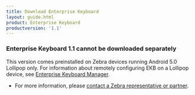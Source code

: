 ```yaml
---
title: Download Enterprise Keyboard
layout: guide.html
product: Enterprise Keyboard
productversion: '1.1'
---
```


### Enterprise Keyboard 1.1 cannot be downloaded separately

This version comes preinstalled on Zebra devices running Android 5.0 Lollipop only. For information about remotely configuring EKB on a Lollipop device, see [Enterprise Keyboard Manager](../../../../mx/enterprisekeyboardmgr).

* For more information, please [contact a Zebra representative or partner](https://www.zebra.com/us/en/about-zebra/contact-zebra.html). 